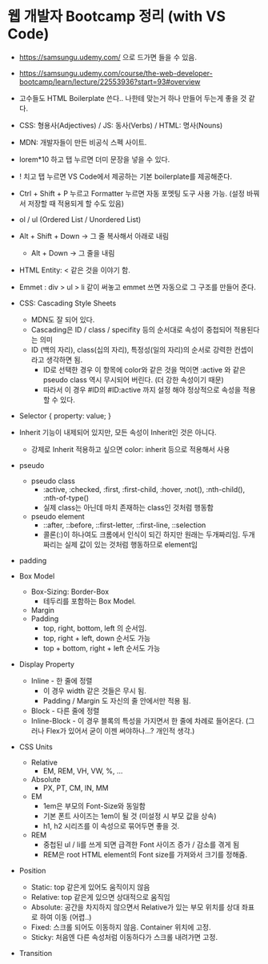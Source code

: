 # 웹 개발자 Bootcamp 정리 (with VS Code)

- https://samsungu.udemy.com/ 으로 드가면 들을 수 있음.

- https://samsungu.udemy.com/course/the-web-developer-bootcamp/learn/lecture/22553936?start=93#overview

- 고수들도 HTML Boilerplate 쓴다.. 나한테 맞는거 하나 만들어 두는게 좋을 것 같다.

- CSS: 형용사(Adjectives) / JS: 동사(Verbs) / HTML: 명사(Nouns)

- MDN: 개발자들이 만든 비공식 스펙 사이트.

- lorem*10 하고 탭 누르면 더미 문장을 넣을 수 있다.

- ! 치고 탭 누르면 VS Code에서 제공하는 기본 boilerplate를 제공해준다.

- Ctrl + Shift + P 누르고 Formatter 누르면 자동 포멧팅 도구 사용 가능. (설정 바꿔서 저장할 때 적용되게 할 수도 있음)

- ol / ul (Ordered List / Unordered List)

- Alt + Shift + Down -> 그 줄 복사해서 아래로 내림
  - Alt + Down -> 그 줄을 내림

- HTML Entity: &lt; 같은 것을 이야기 함.

- Emmet : div > ul > li 같이 써놓고 emmet 쓰면 자동으로 그 구조를 만들어 준다.

- CSS: Cascading Style Sheets
  - MDN도 잘 되어 있다.
  - Cascading은 ID / class / specifity 등의 순서대로 속성이 중첩되어 적용된다는 의미
  - ID (백의 자리), class(십의 자리), 특정성(일의 자리)의 순서로 강력한 컨셉이라고 생각하면 됨.
    - ID로 선택한 경우 이 항목에 color와 같은 것을 먹이면 :active 와 같은 pseudo class 역시 무시되어 버린다. (더 강한 속성이기 때문)
    - 따라서 이 경우 #ID의 #ID:active 까지 설정 해야 정상적으로 속성을 적용할 수 있다.

- Selector { property: value; }

- Inherit 기능이 내제되어 있지만, 모든 속성이 Inherit인 것은 아니다.
  - 강제로 Inherit 적용하고 싶으면 color: inherit 등으로 적용해서 사용

- pseudo
  - pseudo class
    - :active, :checked, :first, :first-child, :hover, :not(), :nth-child(), :nth-of-type()
    - 실제 class는 아닌데 마치 존재하는 class인 것처럼 행동함
  - pseudo element
    - ::after, ::before, ::first-letter, ::first-line, ::selection
    - 콜론(:)이 하나여도 크롬에서 인식이 되긴 하지만 원래는 두개짜리임. 두개짜리는 실제 값이 있는 것처럼 행동하므로 element임

- padding

- Box Model
  - Box-Sizing: Border-Box
    - 테두리를 포함하는 Box Model.
  - Margin
  - Padding
    - top, right, bottom, left 의 순서임.
    - top, right + left, down 순서도 가능
    - top + bottom, right + left 순서도 가능

- Display Property
  - Inline - 한 줄에 정렬
    - 이 경우 width 같은 것들은 무시 됨.
    - Padding / Margin 도 자신의 줄 안에서만 적용 됨.
  - Block - 다른 줄에 정렬
  - Inline-Block - 이 경우 블록의 특성을 가지면서 한 줄에 차례로 들어온다. (그러나 Flex가 있어서 굳이 이젠 써야하나...? 개인적 생각.)

- CSS Units
  - Relative
    - EM, REM, VH, VW, %, ...
  - Absolute
    - PX, PT, CM, IN, MM
  - EM
    - 1em은 부모의 Font-Size와 동일함
    - 기본 폰트 사이즈는 1em이 될 것 (미설정 시 부모 값을 상속)
    - h1, h2 시리즈를 이 속성으로 묶어두면 좋을 것.
  - REM
    - 중첩된 ul / li를 쓰게 되면 급격한 Font 사이즈 증가 / 감소를 겪게 됨
    - REM은 root HTML element의 Font size를 가져와서 크기를 정해줌.

- Position
  - Static: top 같은게 있어도 움직이지 않음
  - Relative: top 같은게 있으면 상대적으로 움직임
  - Absolute: 공간을 차지하지 않으면서 Relative가 있는 부모 위치를 상대 좌표로 하여 이동 (어렵..)
  - Fixed: 스크롤 되어도 이동하지 않음. Container 위치에 고정.
  - Sticky: 처음엔 다른 속성처럼 이동하다가 스크롤 내려가면 고정.

- Transition
